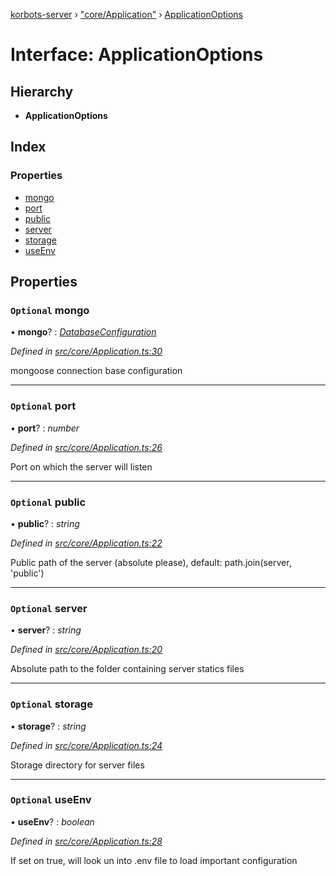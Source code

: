 [korbots-server](../README.md) › ["core/Application"](../modules/_core_application_.md) › [ApplicationOptions](_core_application_.applicationoptions.md)

# Interface: ApplicationOptions

## Hierarchy

* **ApplicationOptions**

## Index

### Properties

* [mongo](_core_application_.applicationoptions.md#optional-mongo)
* [port](_core_application_.applicationoptions.md#optional-port)
* [public](_core_application_.applicationoptions.md#optional-public)
* [server](_core_application_.applicationoptions.md#optional-server)
* [storage](_core_application_.applicationoptions.md#optional-storage)
* [useEnv](_core_application_.applicationoptions.md#optional-useenv)

## Properties

### `Optional` mongo

• **mongo**? : *[DatabaseConfiguration](_core_application_.databaseconfiguration.md)*

*Defined in [src/core/Application.ts:30](https://github.com/Xisabla/Korbots/blob/c465fbe/server/src/core/Application.ts#L30)*

mongoose connection base configuration

___

### `Optional` port

• **port**? : *number*

*Defined in [src/core/Application.ts:26](https://github.com/Xisabla/Korbots/blob/c465fbe/server/src/core/Application.ts#L26)*

Port on which the server will listen

___

### `Optional` public

• **public**? : *string*

*Defined in [src/core/Application.ts:22](https://github.com/Xisabla/Korbots/blob/c465fbe/server/src/core/Application.ts#L22)*

Public path of the server (absolute please), default: path.join(server, 'public')

___

### `Optional` server

• **server**? : *string*

*Defined in [src/core/Application.ts:20](https://github.com/Xisabla/Korbots/blob/c465fbe/server/src/core/Application.ts#L20)*

Absolute path to the folder containing server statics files

___

### `Optional` storage

• **storage**? : *string*

*Defined in [src/core/Application.ts:24](https://github.com/Xisabla/Korbots/blob/c465fbe/server/src/core/Application.ts#L24)*

Storage directory for server files

___

### `Optional` useEnv

• **useEnv**? : *boolean*

*Defined in [src/core/Application.ts:28](https://github.com/Xisabla/Korbots/blob/c465fbe/server/src/core/Application.ts#L28)*

If set on true, will look un into .env file to load important configuration
